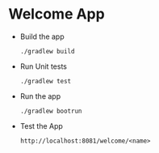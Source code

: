 # Welcome App

- Build the app

    ``./gradlew build``


- Run Unit tests

    ``./gradlew test``
  

- Run the app

    ``./gradlew bootrun``
  

- Test the App
  
    ``http://localhost:8081/welcome/<name>``